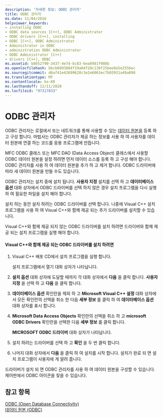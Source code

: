 ```yaml
---
description: '자세한 정보: ODBC 관리자'
title: ODBC 관리자
ms.date: 11/04/2016
helpviewer_keywords:
- installing ODBC
- ODBC data sources [C++], ODBC Administrator
- ODBC drivers [C++], installing
- ODBC [C++], ODBC Administrator
- Administrator in ODBC
- administration ODBC Administrator
- ODBC Administrator [C++]
- drivers [C++], ODBC
ms.assetid: b8652790-3437-4e7d-bc83-6ea6981f008b
ms.openlocfilehash: bbcb0d93884f29a04f20c130f25bee9a5e2556ec
ms.sourcegitcommit: d6af41e42699628c3e2e6063ec7b03931a49a098
ms.translationtype: MT
ms.contentlocale: ko-KR
ms.lasthandoff: 12/11/2020
ms.locfileid: "97317833"
---
```

# <a name="odbc-administrator"></a>ODBC 관리자

ODBC 관리자는 로컬에서 또는 네트워크를 통해 사용할 수 있는 [데이터 원본을](../../data/odbc/data-source-odbc.md) 등록 하 고 구성 합니다. 마법사는 ODBC 관리자가 제공 하는 정보를 사용 하 여 사용자를 데이터 원본에 연결 하는 코드를 응용 프로그램에 만듭니다.

MFC ODBC 클래스 또는 MFC DAO (Data Access Object) 클래스에서 사용할 ODBC 데이터 원본을 설정 하려면 먼저 데이터 소스를 등록 하 고 구성 해야 합니다. ODBC 관리자를 사용 하 여 데이터 원본을 추가 하 고 제거 합니다. ODBC 드라이버에 따라 새 데이터 원본을 만들 수도 있습니다.

ODBC 관리자는 설치 중에 설치 됩니다. **사용자 지정** 설치를 선택 하 고 **데이터베이스 옵션** 대화 상자에서 ODBC 드라이버를 선택 하지 않은 경우 설치 프로그램을 다시 실행 하 여 필요한 파일을 설치 해야 합니다.

설치 하는 동안 설치 하려는 ODBC 드라이버를 선택 합니다. 나중에 Visual C++ 설치 프로그램을 사용 하 여 Visual C++와 함께 제공 되는 추가 드라이버를 설치할 수 있습니다.

Visual C++와 함께 제공 되지 않는 ODBC 드라이버를 설치 하려면 드라이버와 함께 제공 되는 설치 프로그램을 실행 해야 합니다.

#### <a name="to-install-odbc-drivers-that-ship-with-visual-c"></a>Visual C++와 함께 제공 되는 ODBC 드라이버를 설치 하려면

1. Visual C++ 배포 CD에서 설치 프로그램을 실행 합니다.

   설치 프로그램에서 열기 대화 상자가 나타납니다.

1. **설치 옵션** 대화 상자에 도달할 때까지 각 대화 상자에서 **다음** 을 클릭 합니다. **사용자 지정** 을 선택 하 고 **다음** 을 클릭 합니다.

1. **데이터베이스 옵션** 확인란을 제외 하 고 **Microsoft Visual C++ 설정** 대화 상자에서 모든 확인란의 선택을 취소 한 다음 **세부 정보** 를 클릭 하 여 **데이터베이스 옵션** 대화 상자를 표시 합니다.

1. **Microsoft Data Access Objects** 확인란의 선택을 취소 하 고 **microsoft ODBC Drivers** 확인란을 선택한 다음 **세부 정보** 를 클릭 합니다.

   **MICROSOFT ODBC 드라이버** 대화 상자가 나타납니다.

1. 설치 하려는 드라이버를 선택 하 고 **확인** 을 두 번 클릭 합니다.

1. 나머지 대화 상자에서 **다음** 을 클릭 하 여 설치를 시작 합니다. 설치가 완료 되 면 설치 프로그램이 사용자에 게 알려 줍니다.

드라이버가 설치 되 면 ODBC 관리자를 사용 하 여 데이터 원본을 구성할 수 있습니다. 제어판에서 ODBC 아이콘을 찾을 수 있습니다.

## <a name="see-also"></a>참고 항목

[ODBC (Open Database Connectivity)](../../data/odbc/open-database-connectivity-odbc.md)<br/>
[데이터 원본 (ODBC)](../../data/odbc/data-source-odbc.md)
